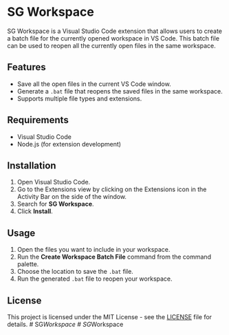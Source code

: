 # SG Workspace

SG Workspace is a Visual Studio Code extension that allows users to create a batch file for the currently opened workspace in VS Code. This batch file can be used to reopen all the currently open files in the same workspace.

## Features

- Save all the open files in the current VS Code window.
- Generate a `.bat` file that reopens the saved files in the same workspace.
- Supports multiple file types and extensions.

## Requirements

- Visual Studio Code
- Node.js (for extension development)

## Installation

1. Open Visual Studio Code.
2. Go to the Extensions view by clicking on the Extensions icon in the Activity Bar on the side of the window.
3. Search for **SG Workspace**.
4. Click **Install**.

## Usage

1. Open the files you want to include in your workspace.
2. Run the **Create Workspace Batch File** command from the command palette.
3. Choose the location to save the `.bat` file.
4. Run the generated `.bat` file to reopen your workspace.

## License

This project is licensed under the MIT License - see the [LICENSE](LICENSE) file for details.
#   S G _ W o r k s p a c e  
 #   S G _ W o r k s p a c e  
 